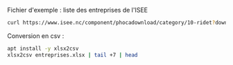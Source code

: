 Fichier d'exemple : liste des entreprises de l'ISEE

```sh
curl https://www.isee.nc/component/phocadownload/category/10-ridet?download=2008:liste-d-entreprises-en-open-data -o entreprises.xslx
```

Conversion en csv :
```sh
apt install -y xlsx2csv
xlsx2csv entreprises.xlsx | tail +7 | head
```

